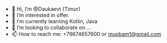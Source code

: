 - 👋 Hi, I’m @Daukaevt (Timur)
- 👀 I’m interested in offer.
- 🌱 I’m currently learning Kotlin, Java
- 💞️ I’m looking to collaborate on ...
- 📫 How to reach me: +79674657600 or mupbam1@gmail.com

<!---
Daukaevt/Daukaevt is a ✨ special ✨ repository because its `README.md` (this file) appears on your GitHub profile.
You can click the Preview link to take a look at your changes.
--->
